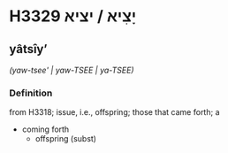 # H3329 יָצִיא / יציא

## yâtsîyʼ

_(yaw-tsee' | yaw-TSEE | ya-TSEE)_

### Definition

from H3318; issue, i.e., offspring; those that came forth; a

- coming forth
  - offspring (subst)
